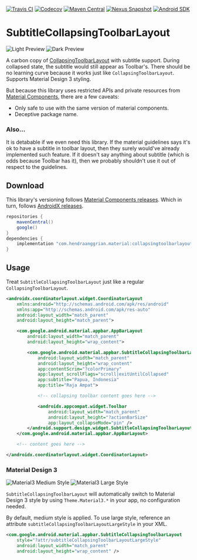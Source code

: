 [![Travis CI](https://img.shields.io/travis/com/hendraanggrian/collapsingtoolbarlayout-subtitle)](https://www.travis-ci.com/github/hendraanggrian/collapsingtoolbarlayout-subtitle/)
[![Codecov](https://img.shields.io/codecov/c/github/hendraanggrian/collapsingtoolbarlayout-subtitle)](https://app.codecov.io/gh/hendraanggrian/collapsingtoolbarlayout-subtitle/)
[![Maven Central](https://img.shields.io/maven-central/v/com.hendraanggrian.material/collapsingtoolbarlayout-subtitle)](https://search.maven.org/artifact/com.hendraanggrian.material/collapsingtoolbarlayout-subtitle/)
[![Nexus Snapshot](https://img.shields.io/nexus/s/com.hendraanggrian.material/collapsingtoolbarlayout-subtitle?server=https%3A%2F%2Fs01.oss.sonatype.org)](https://s01.oss.sonatype.org/content/repositories/snapshots/com/hendraanggrian/material/collapsingtoolbarlayout-subtitle/)
[![Android SDK](https://img.shields.io/badge/sdk-14%2B-informational)](https://developer.android.com/studio/releases/platforms/#4.0)

# SubtitleCollapsingToolbarLayout

![Light Preview](https://raw.githubusercontent.com/hendraanggrian/collapsingtoolbarlayout-subtitle/assets/preview_light.gif)
![Dark Preview](https://raw.githubusercontent.com/hendraanggrian/collapsingtoolbarlayout-subtitle/assets/preview_dark.gif)

A carbon copy of [CollapsingToolbarLayout](https://developer.android.com/reference/com/google/android/material/appbar/CollapsingToolbarLayout/)
with subtitle support. During collapsed state, the subtitle would still appear as Toolbar's.
There should be no learning curve because it works just like `CollapsingToolbarLayout`.
Supports Material Design 3 styling.

But because this library uses restricted APIs and private resources from [Material Components](https://github.com/material-components/material-components-android/),
there are a few caveats:

- Only safe to use with the same version of material components.
- Deceptive package name.

### Also...

It is detabable if we even need this library.
If the material guidelines says it's ok to have a subtitle in toolbar layout,
then they surely would've already implemented such feature.
If it doesn't say anything about subtitle (which is odds because Toolbar has it),
then we probably shouldn't use it out of respect to the guidelines.

## Download

This library's versioning follows [Material Components releases](https://github.com/material-components/material-components-android/releases/).
Which in turn, follows [AndroidX releases](https://developer.android.com/jetpack/androidx/versions/).

```gradle
repositories {
    mavenCentral()
    google()
}
dependencies {
    implementation "com.hendraanggrian.material:collapsingtoolbarlayout-subtitle:$version"
}
```

## Usage

Treat `SubtitleCollapsingToolbarLayout` just like a regular `CollapsingToolbarLayout`.

```xml
<androidx.coordinatorlayout.widget.CoordinatorLayout
    xmlns:android="http://schemas.android.com/apk/res/android"
    xmlns:app="http://schemas.android.com/apk/res-auto"
    android:layout_width="match_parent"
    android:layout_height="match_parent">

    <com.google.android.material.appbar.AppBarLayout
        android:layout_width="match_parent"
        android:layout_height="wrap_content">

        <com.google.android.material.appbar.SubtitleCollapsingToolbarLayout
            android:layout_width="match_parent"
            android:layout_height="wrap_content"
            app:contentScrim="?colorPrimary"
            app:layout_scrollFlags="scroll|exitUntilCollapsed"
            app:subtitle="Papua, Indonesia"
            app:title="Raja Ampat">

            <!-- collapsing toolbar content goes here -->

            <androidx.appcompat.widget.Toolbar
                android:layout_width="match_parent"
                android:layout_height="?actionBarSize"
                app:layout_collapseMode="pin" />
        </android.support.design.widget.SubtitleCollapsingToolbarLayout>
    </com.google.android.material.appbar.AppBarLayout>

    <!-- content goes here -->

</androidx.coordinatorlayout.widget.CoordinatorLayout>
```

### Material Design 3

![Material3 Medium Style](https://raw.githubusercontent.com/hendraanggrian/collapsingtoolbarlayout-subtitle/assets/material3_style_medium.png)
![Material3 Large Style](https://raw.githubusercontent.com/hendraanggrian/collapsingtoolbarlayout-subtitle/assets/material3_style_large.png)

`SubtitleCollapsingToolbarLayout` will automatically switch to Material Design 3 style
by using `Theme.Material3.*` in your app, no configuration needed.

By default, medium style is applied. To use large style, reference an attribute
`subtitleCollapsingToolbarLayoutLargeStyle` in your XML.

```xml
<com.google.android.material.appbar.SubtitleCollapsingToolbarLayout
    style="?attr/subtitleCollapsingToolbarLayoutLargeStyle"
    android:layout_width="match_parent"
    android:layout_height="wrap_content" />
```
